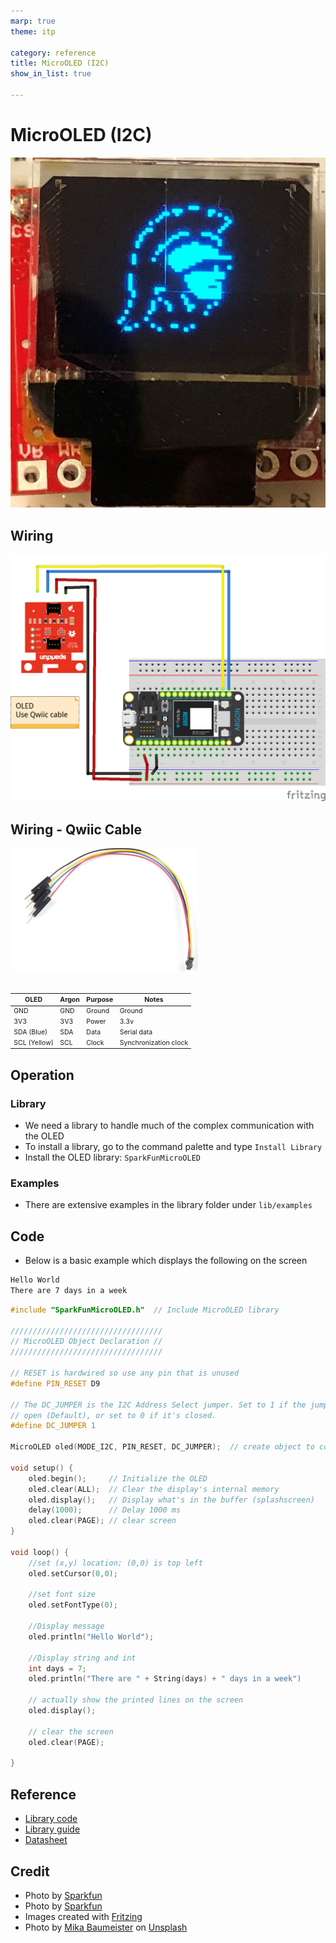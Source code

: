 ```yaml
---
marp: true
theme: itp

category: reference
title: MicroOLED (I2C)
show_in_list: true

---
```


<!-- headingDivider: 2 -->



# MicroOLED (I2C)
![bg opacity:.95 left:50%](i2c_oled.assets/oled_usc.jpg)



## Wiring

<img src="i2c_oled.assets/oled_i2c_bb.png" style="width:900px;" />

## Wiring - Qwiic Cable

<img src="i2c_oled.assets/qwiic_cable.jpg" style="width:300px;" />

## 
<span style="font-size:75%">



| OLED         | Argon | Purpose | Notes                 |
| ------------ | ----- | ------- | --------------------- |
| GND          | GND   | Ground  | Ground                |
| 3V3          | 3V3   | Power   | 3.3v                  |
| SDA (Blue)   | SDA   | Data    | Serial data           |
| SCL (Yellow) | SCL   | Clock   | Synchronization clock |

</span>

## Operation

### Library

* We need a library to handle much of the complex communication with the OLED 
* To install a library, go to the command palette and type `Install Library`
* Install the OLED library: `SparkFunMicroOLED`

### Examples

- There are extensive examples in the library folder under `lib/examples`

## Code

- Below is a basic example which displays the following on the screen

```html
Hello World
There are 7 days in a week
```



```c++
#include "SparkFunMicroOLED.h"  // Include MicroOLED library

//////////////////////////////////
// MicroOLED Object Declaration //
//////////////////////////////////

// RESET is hardwired so use any pin that is unused
#define PIN_RESET D9

// The DC_JUMPER is the I2C Address Select jumper. Set to 1 if the jumper is
// open (Default), or set to 0 if it's closed.
#define DC_JUMPER 1

MicroOLED oled(MODE_I2C, PIN_RESET, DC_JUMPER);  // create object to communicate with OLED

void setup() {
    oled.begin();     // Initialize the OLED
    oled.clear(ALL);  // Clear the display's internal memory
    oled.display();   // Display what's in the buffer (splashscreen) 
    delay(1000);      // Delay 1000 ms
    oled.clear(PAGE); // clear screen
}

void loop() {
	//set (x,y) location; (0,0) is top left
    oled.setCursor(0,0);
    
	//set font size
	oled.setFontType(0);
	
	//Display message
    oled.println("Hello World");
	
	//Display string and int
	int days = 7;
	oled.println("There are " + String(days) + " days in a week")

	// actually show the printed lines on the screen
    oled.display();
	
	// clear the screen
    oled.clear(PAGE);

}

```

## Reference

* [Library code](https://github.com/sparkfun/Micro_OLED_Breakout/tree/V_1.0)
* [Library guide](https://learn.sparkfun.com/tutorials/micro-oled-breakout-hookup-guide#using-the-arduino-library)
* [Datasheet](https://cdn.sparkfun.com/assets/learn_tutorials/3/0/8/SSD1306.pdf)

## Credit

- Photo by [Sparkfun](https://learn.sparkfun.com/tutorials/qwiic-micro-oled-hookup-guide)
- Photo by  [Sparkfun](https://www.sparkfun.com/products/14532)
- Images created with [Fritzing](https://fritzing.org/home/)
- Photo by [Mika Baumeister](https://unsplash.com/@mbaumi?utm_source=unsplash&utm_medium=referral&utm_content=creditCopyText) on [Unsplash](https://unsplash.com/?utm_source=unsplash&utm_medium=referral&utm_content=creditCopyText)


